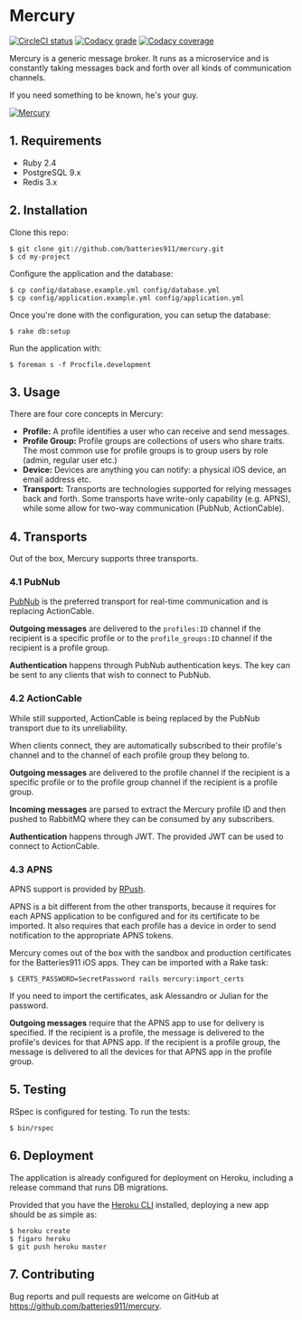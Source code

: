 # Mercury

[![CircleCI status](https://img.shields.io/circleci/token/76456c94f050ce9772c7d30d0791bc929071e1bb/project/github/batteries911/mercury/develop.svg?style=flat-square)](https://circleci.com/gh/batteries911/mercury)
[![Codacy grade](https://img.shields.io/codacy/grade/4a6a6ef185ae47ec8b7dcbfbf8d40a40/develop.svg?style=flat-square)](https://www.codacy.com/app/Batteries911/mercury/dashboard)
[![Codacy coverage](https://img.shields.io/codacy/coverage/4a6a6ef185ae47ec8b7dcbfbf8d40a40/develop.svg?style=flat-square)](https://www.codacy.com/app/Batteries911/mercury/dashboard)

Mercury is a generic message broker. It runs as a microservice and is constantly taking messages
back and forth over all kinds of communication channels.

If you need something to be known, he's your guy.

[![Mercury](https://github.com/batteries911/mercury/raw/develop/logo.jpg)](https://en.wikipedia.org/wiki/Mercury_(mythology))

## 1. Requirements

- Ruby 2.4
- PostgreSQL 9.x
- Redis 3.x

## 2. Installation

Clone this repo:

```console
$ git clone git://github.com/batteries911/mercury.git
$ cd my-project
```

Configure the application and the database:

```console
$ cp config/database.example.yml config/database.yml
$ cp config/application.example.yml config/application.yml
```

Once you're done with the configuration, you can setup the database:

```console
$ rake db:setup
```

Run the application with:

```console
$ foreman s -f Procfile.development
```

## 3. Usage

There are four core concepts in Mercury:

- **Profile:** A profile identifies a user who can receive and send messages.
- **Profile Group:** Profile groups are collections of users who share traits. The most common use
  for profile groups is to group users by role (admin, regular user etc.)
- **Device:** Devices are anything you can notify: a physical iOS device, an email address etc.
- **Transport:** Transports are technologies supported for relying messages back and forth. Some
  transports have write-only capability (e.g. APNS), while some allow for two-way communication
  (PubNub, ActionCable).
  
## 4. Transports

Out of the box, Mercury supports three transports.

### 4.1 PubNub

[PubNub](https://www.pubnub.com/) is the preferred transport for real-time communication and is 
replacing ActionCable.

**Outgoing messages** are delivered to the `profiles:ID` channel if the recipient is a specific
profile or to the `profile_groups:ID` channel if the recipient is a profile group.

**Authentication** happens through PubNub authentication keys. The key can be sent to any clients 
that wish to connect to PubNub.

### 4.2 ActionCable

While still supported, ActionCable is being replaced by the PubNub transport due to its unreliability.

When clients connect, they are automatically subscribed to their profile's channel and to the
channel of each profile group they belong to.

**Outgoing messages** are delivered to the profile channel if the recipient is a specific
profile or to the profile group channel if the recipient is a profile group.

**Incoming messages** are parsed to extract the Mercury profile ID and then pushed to RabbitMQ
where they can be consumed by any subscribers.

**Authentication** happens through JWT. The provided JWT can be used to connect to ActionCable.

### 4.3 APNS

APNS support is provided by [RPush](https://github.com/rpush/rpush).

APNS is a bit different from the other transports, because it requires for each APNS application
to be configured and for its certificate to be imported. It also requires that each profile has
a device in order to send notification to the appropriate APNS tokens.

Mercury comes out of the box with the sandbox and production certificates for the Batteries911
iOS apps. They can be imported with a Rake task:

```console
$ CERTS_PASSWORD=SecretPassword rails mercury:import_certs
```

If you need to import the certificates, ask Alessandro or Julian for the password.

**Outgoing messages** require that the APNS app to use for delivery is specified. If the recipient
is a profile, the message is delivered to the profile's devices for that APNS app. If the recipient
is a profile group, the message is delivered to all the devices for that APNS app in the profile
group.

## 5. Testing

RSpec is configured for testing. To run the tests:

```console
$ bin/rspec
```

## 6. Deployment

The application is already configured for deployment on Heroku, including a release command that
runs DB migrations.

Provided that you have the [Heroku CLI](https://devcenter.heroku.com/articles/heroku-cli) installed,
deploying a new app should be as simple as:

```console
$ heroku create
$ figaro heroku
$ git push heroku master
```

## 7. Contributing

Bug reports and pull requests are welcome on GitHub at https://github.com/batteries911/mercury.
